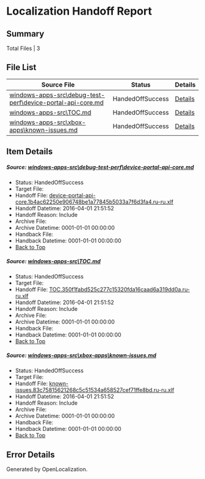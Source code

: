 # <a name='report-top'></a> Localization Handoff Report

## Summary
 Total Files | 3

## File List
 Source File | Status | Details 
 ----------- | ------ | ------- 
 [windows-apps-src\debug-test-perf\device-portal-api-core.md](https://github.com/Microsoft/windows-apps/blob/0189cf2891134aa2915f163bb8f769b845753c23/windows-apps-src/debug-test-perf/device-portal-api-core.md) | HandedOffSuccess | [Details](#f3dbd46f0c5ef656a76065845704d5c5e36971041858)
 [windows-apps-src\TOC.md](https://github.com/Microsoft/windows-apps/blob/0189cf2891134aa2915f163bb8f769b845753c23/windows-apps-src/TOC.md) | HandedOffSuccess | [Details](#45051cc1731c1b1b2a48be53f4df7c7a2b38772f3603)
 [windows-apps-src\xbox-apps\known-issues.md](https://github.com/Microsoft/windows-apps/blob/0189cf2891134aa2915f163bb8f769b845753c23/windows-apps-src/xbox-apps/known-issues.md) | HandedOffSuccess | [Details](#2dd21ced402c1e0c10425fc10d67a700b241376f3699)

## Item Details
##### <a name='f3dbd46f0c5ef656a76065845704d5c5e36971041858'></a> Source: [windows-apps-src\debug-test-perf\device-portal-api-core.md](https://github.com/Microsoft/windows-apps/blob/0189cf2891134aa2915f163bb8f769b845753c23/windows-apps-src/debug-test-perf/device-portal-api-core.md)
* Status: HandedOffSuccess
* Target File: 
* Handoff File: [device-portal-api-core.1b4ac62250e906748be1a77845b5033a7f6d3fa4.ru-ru.xlf](https://github.com/Microsoft/WDG.handoff/blob/a23f996a83024c314ce47c488d2a87a46806e10a/ol-handoff/Microsoft/windows-apps.ru-ru/master/device-portal-api-core.1b4ac62250e906748be1a77845b5033a7f6d3fa4.ru-ru.xlf)
* Handoff Datetime: 2016-04-01 21:51:52
* Handoff Reason: Include
* Archive File: 
* Archive Datetime: 0001-01-01 00:00:00
* Handback File: 
* Handback Datetime: 0001-01-01 00:00:00
* [Back to Top](#report-top)

##### <a name='45051cc1731c1b1b2a48be53f4df7c7a2b38772f3603'></a> Source: [windows-apps-src\TOC.md](https://github.com/Microsoft/windows-apps/blob/0189cf2891134aa2915f163bb8f769b845753c23/windows-apps-src/TOC.md)
* Status: HandedOffSuccess
* Target File: 
* Handoff File: [TOC.350f1fabd525c277c15320fda16caad6a319dd0a.ru-ru.xlf](https://github.com/Microsoft/WDG.handoff/blob/a23f996a83024c314ce47c488d2a87a46806e10a/ol-handoff/Microsoft/windows-apps.ru-ru/master/TOC.350f1fabd525c277c15320fda16caad6a319dd0a.ru-ru.xlf)
* Handoff Datetime: 2016-04-01 21:51:52
* Handoff Reason: Include
* Archive File: 
* Archive Datetime: 0001-01-01 00:00:00
* Handback File: 
* Handback Datetime: 0001-01-01 00:00:00
* [Back to Top](#report-top)

##### <a name='2dd21ced402c1e0c10425fc10d67a700b241376f3699'></a> Source: [windows-apps-src\xbox-apps\known-issues.md](https://github.com/Microsoft/windows-apps/blob/0189cf2891134aa2915f163bb8f769b845753c23/windows-apps-src/xbox-apps/known-issues.md)
* Status: HandedOffSuccess
* Target File: 
* Handoff File: [known-issues.83c75815621268c5c51534a658527cef71ffe8bd.ru-ru.xlf](https://github.com/Microsoft/WDG.handoff/blob/a23f996a83024c314ce47c488d2a87a46806e10a/ol-handoff/Microsoft/windows-apps.ru-ru/master/known-issues.83c75815621268c5c51534a658527cef71ffe8bd.ru-ru.xlf)
* Handoff Datetime: 2016-04-01 21:51:52
* Handoff Reason: Include
* Archive File: 
* Archive Datetime: 0001-01-01 00:00:00
* Handback File: 
* Handback Datetime: 0001-01-01 00:00:00
* [Back to Top](#report-top)


## Error Details

Generated by OpenLocalization.
